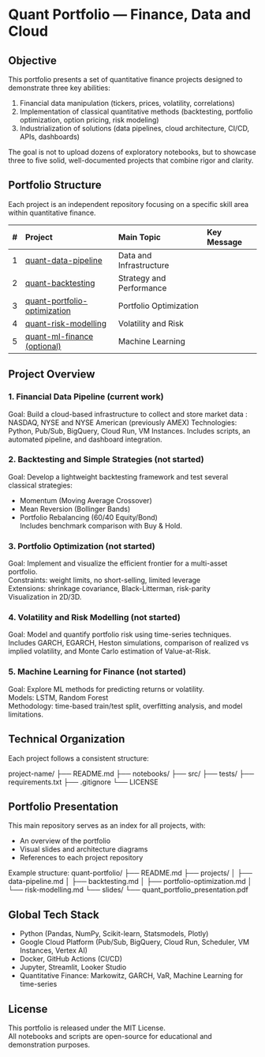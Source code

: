 # Quant Portfolio — Finance, Data and Cloud

## Objective

This portfolio presents a set of quantitative finance projects designed to demonstrate three key abilities:

1. Financial data manipulation (tickers, prices, volatility, correlations)
2. Implementation of classical quantitative methods (backtesting, portfolio optimization, option pricing, risk modeling)
3. Industrialization of solutions (data pipelines, cloud architecture, CI/CD, APIs, dashboards)

The goal is not to upload dozens of exploratory notebooks, but to showcase three to five solid, well-documented projects that combine rigor and clarity.

## Portfolio Structure

Each project is an independent repository focusing on a specific skill area within quantitative finance.

| # | Project | Main Topic | Key Message |
|:-:|:--------|:------------|:-------------|
| 1 | [quant-data-pipeline](https://github.com/<username>/quant-data-pipeline) | Data and Infrastructure | 
| 2 | [quant-backtesting](https://github.com/<username>/quant-backtesting) | Strategy and Performance | 
| 3 | [quant-portfolio-optimization](https://github.com/<username>/quant-portfolio-optimization) | Portfolio Optimization |
| 4 | [quant-risk-modelling](https://github.com/<username>/quant-risk-modelling) | Volatility and Risk | 
| 5 | [quant-ml-finance (optional)](https://github.com/<username>/quant-ml-finance) | Machine Learning |

## Project Overview

### 1. Financial Data Pipeline (current work)

Goal: Build a cloud-based infrastructure to collect and store market data : NASDAQ, NYSE and NYSE American (previously AMEX)
Technologies: Python, Pub/Sub, BigQuery, Cloud Run, VM Instances. 
Includes scripts, an automated pipeline, and dashboard integration.  


### 2. Backtesting and Simple Strategies (not started)
Goal: Develop a lightweight backtesting framework and test several classical strategies:  
- Momentum (Moving Average Crossover)  
- Mean Reversion (Bollinger Bands)  
- Portfolio Rebalancing (60/40 Equity/Bond)  
Includes benchmark comparison with Buy & Hold.  

### 3. Portfolio Optimization (not started)
Goal: Implement and visualize the efficient frontier for a multi-asset portfolio.  
Constraints: weight limits, no short-selling, limited leverage  
Extensions: shrinkage covariance, Black-Litterman, risk-parity  
Visualization in 2D/3D.  

### 4. Volatility and Risk Modelling (not started)
Goal: Model and quantify portfolio risk using time-series techniques.  
Includes GARCH, EGARCH, Heston simulations, comparison of realized vs implied volatility, and Monte Carlo estimation of Value-at-Risk.  

### 5. Machine Learning for Finance (not started)
Goal: Explore ML methods for predicting returns or volatility.  
Models: LSTM, Random Forest  
Methodology: time-based train/test split, overfitting analysis, and model limitations.  

## Technical Organization

Each project follows a consistent structure:

project-name/
├── README.md
├── notebooks/
├── src/
├── tests/
├── requirements.txt
├── .gitignore
└── LICENSE


## Portfolio Presentation

This main repository serves as an index for all projects, with:
- An overview of the portfolio
- Visual slides and architecture diagrams
- References to each project repository

Example structure:
quant-portfolio/
├── README.md
├── projects/
│ ├── data-pipeline.md
│ ├── backtesting.md
│ ├── portfolio-optimization.md
│ └── risk-modelling.md
└── slides/
└── quant_portfolio_presentation.pdf


## Global Tech Stack

- Python (Pandas, NumPy, Scikit-learn, Statsmodels, Plotly)
- Google Cloud Platform (Pub/Sub, BigQuery, Cloud Run, Scheduler, VM Instances, Vertex AI)
- Docker, GitHub Actions (CI/CD)
- Jupyter, Streamlit, Looker Studio
- Quantitative Finance: Markowitz, GARCH, VaR, Machine Learning for time-series


## License

This portfolio is released under the MIT License.  
All notebooks and scripts are open-source for educational and demonstration purposes.
